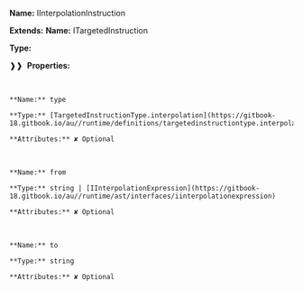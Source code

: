 **Name:** IInterpolationInstruction

**Extends:** **Name:** ITargetedInstruction

**Type:**

❱❱&nbsp;&nbsp;**Properties:**

&nbsp;&nbsp;&nbsp;&nbsp;&nbsp;
```
**Name:** type

**Type:** [TargetedInstructionType.interpolation](https://gitbook-18.gitbook.io/au//runtime/definitions/targetedinstructiontype.interpolation)

**Attributes:** ✘ Optional

```

&nbsp;&nbsp;&nbsp;&nbsp;&nbsp;
```
**Name:** from

**Type:** string | [IInterpolationExpression](https://gitbook-18.gitbook.io/au//runtime/ast/interfaces/iinterpolationexpression)

**Attributes:** ✘ Optional

```

&nbsp;&nbsp;&nbsp;&nbsp;&nbsp;
```
**Name:** to

**Type:** string

**Attributes:** ✘ Optional

```

